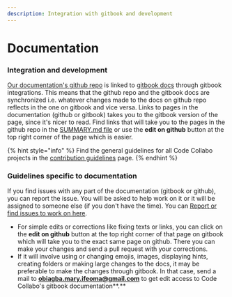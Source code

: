 ```yaml
---
description: Integration with gitbook and development
---
```


# Documentation

### Integration and development

[Our documentation's github repo](https://github.com/code-collabo/docs) is linked to [gitbook docs](https://code-collabo.gitbook.io/docs-code-collabo/) through gitbook integrations. This means that the github repo and the gitbook docs are synchronized i.e. whatever changes made to the docs on github repo reflects in the one on gitbook and vice versa. Links to pages in the documentation \(github or gitbook\) takes you to the gitbook version of the page, since it's nicer to read. Find links that will take you to the pages in the github repo in the [SUMMARY.md file](https://github.com/code-collabo/docs/blob/main/SUMMARY.md) or use the **edit on github** button at the top right corner of the page which is easier.

{% hint style="info" %}
Find the general guidelines for all Code Collabo projects in the [contribution guidelines](https://code-collabo.gitbook.io/docs/contributing) page.
{% endhint %}

### Guidelines specific to documentation

If you find issues with any part of the documentation \(gitbook or github\), you can report the issue. You will be asked to help work on it or it will be assigned to someone else \(if you don't have the time\). You can [Report or find issues to work on here](https://github.com/code-collabo/docs/issues). 

* For simple edits or corrections like fixing texts or links, you can click on the **edit on github** button at the top right corner of that page on gitbook which will take you to the exact same page on github. There you can make your changes and send a pull request with your corrections. 
* If it will involve using or changing emojis, images, displaying hints, creating folders or making large changes to the docs, it may be preferable to make the changes through gitbook. In that case, send a mail to **obiagba.mary.ifeoma@gmail.com** to get edit access to Code Collabo's gitbook documentation**.**

